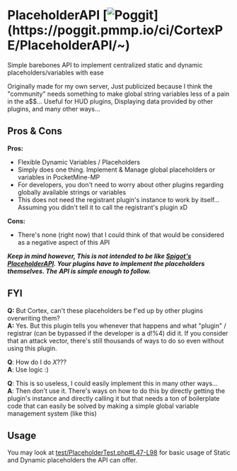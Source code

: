 # PlaceholderAPI [![Poggit](https://poggit.pmmp.io/ci.shield/CortexPE/PlaceholderAPI/~)](https://poggit.pmmp.io/ci/CortexPE/PlaceholderAPI/~)
Simple barebones API to implement centralized static and dynamic placeholders/variables with ease

Originally made for my own server, Just publicized because I think the "community" needs something to make global string variables less of a pain in the a$$... Useful for HUD plugins, Displaying data provided by other plugins, and many other ways...

## Pros & Cons
**Pros:**
 - Flexible Dynamic Variables / Placeholders
 - Simply does one thing. Implement & Manage global placeholders or variables in PocketMine-MP
 - For developers, you don't need to worry about other plugins regarding globally available strings or variables
 - This does not need the registrant plugin's instance to work by itself... Assuming you didn't tell it to call the registrant's plugin xD

**Cons:**
 - There's none (right now) that I could think of that would be considered as a negative aspect of this API

***Keep in mind however, This is not intended to be like [Spigot's PlaceholderAPI](https://www.spigotmc.org/resources/placeholderapi.6245/). Your plugins have to implement the placeholders themselves. The API is simple enough to follow.***

## FYI
 **Q:** But Cortex, can't these placeholders be f'ed up by other plugins overwriting them?
 <br />
 **A:** Yes. But this plugin tells you whenever that happens and what "plugin" / registrar (can be bypassed if the developer is a d!%4) did it. If you consider that an attack vector, there's still thousands of ways to do so even without using this plugin.
 
 
 **Q**: How do I do *X*???
 <br />
 **A**: Use logic :)
 
 **Q**: This is so useless, I could easily implement this in many other ways...
 <br />
 **A**: Then don't use it. There's ways on how to do this by directly getting the plugin's instance and directly calling it but that needs a ton of boilerplate code that can easily be solved by making a simple global variable management system (like this)

## Usage
You may look at [test/PlaceholderTest.php#L47-L98](https://github.com/CortexPE/PlaceholderAPI/blob/master/test/PlaceholderTest.php#L47-L98) for basic usage of Static and Dynamic placeholders the API can offer.
